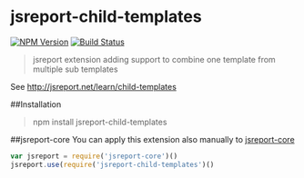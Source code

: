 # jsreport-child-templates
[![NPM Version](http://img.shields.io/npm/v/jsreport-child-templates.svg?style=flat-square)](https://npmjs.com/package/jsreport-child-templates)
[![Build Status](https://travis-ci.org/jsreport/jsreport-child-templates.png?branch=master)](https://travis-ci.org/jsreport/jsreport-child-templates)

> jsreport extension adding support to combine one template from multiple sub templates

See http://jsreport.net/learn/child-templates

##Installation
> npm install jsreport-child-templates

##jsreport-core
You can apply this extension also manually to [jsreport-core](https://github.com/jsreport/jsreport-core)

```js
var jsreport = require('jsreport-core')()
jsreport.use(require('jsreport-child-templates')()
```